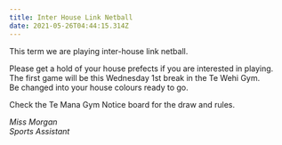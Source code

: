 ```yaml
---
title: Inter House Link Netball
date: 2021-05-26T04:44:15.314Z
---
```

This term we are playing inter-house link netball.  

Please get a hold of your house prefects if you are interested in playing.  
The first game will be this Wednesday 1st break in the Te Wehi Gym.  
Be changed into your house colours ready to go.

Check the Te Mana Gym Notice board for the draw and rules.  

*Miss Morgan  
Sports Assistant*

 	